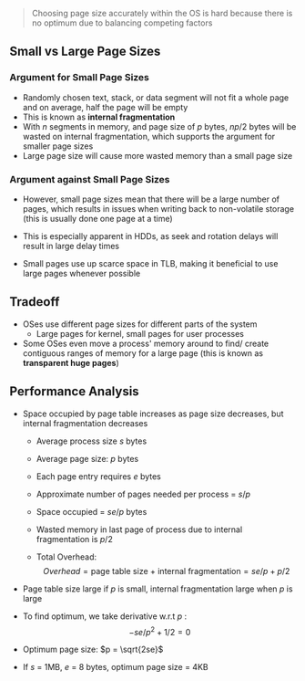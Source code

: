 > Choosing page size accurately within the OS is hard because there is no optimum due to balancing competing factors

## Small vs Large Page Sizes
### Argument for Small Page Sizes
- Randomly chosen text, stack, or data segment will not fit a whole page and on average, half the page will be empty
- This is known as **internal fragmentation**
- With $n$ segments in memory, and page size of $p$ bytes, $np/2$ bytes will be wasted on internal fragmentation, which supports the argument for smaller page sizes
- Large page size will cause more wasted memory than a small page size

### Argument against Small Page Sizes
- However, small page sizes mean that there will be a large number of pages, which results in issues when writing back to non-volatile storage (this is usually done one page at a time)
- This is especially apparent in HDDs, as seek and rotation delays will result in large delay times

- Small pages use up scarce space in TLB, making it beneficial to use large pages whenever possible

## Tradeoff
- OSes use different page sizes for different parts of the system
	- Large pages for kernel, small pages for user processes 
- Some OSes even move a process' memory around to find/ create contiguous ranges of memory for a large page (this is known as **transparent huge pages**)

## Performance Analysis
- Space occupied by page table increases as page size decreases, but internal fragmentation decreases
	- Average process size $s$ bytes
	- Average page size: $p$ bytes
	- Each page entry requires $e$ bytes

	- Approximate number of pages needed per process = $s/p$
	- Space occupied = $se/p$ bytes

	- Wasted memory in last page of process due to internal fragmentation is $p/2$ 

	- Total Overhead: $$Overhead = \text{page table size + internal fragmentation} =se/p + p/2$$
- Page table size large if $p$ is small, internal fragmentation large when $p$ is large
- To find optimum, we take derivative w.r.t $p$ : $$-se/p^2 + 1/2 = 0$$
- Optimum page size: $p = \sqrt{2se}$ 

- If $s$ = 1MB, $e$ = 8 bytes, optimum page size = 4KB